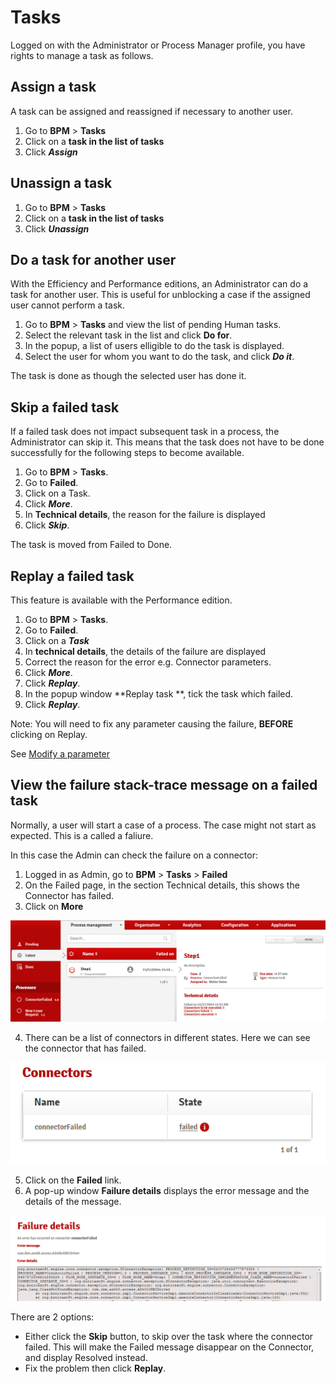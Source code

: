 # Tasks

Logged on with the Administrator or Process Manager profile, you have rights to manage a task as follows.

## Assign a task

A task can be assigned and reassigned if necessary to another user.

1. Go to **BPM** \> **Tasks**
2. Click on a **task in the list of tasks**
3. Click _**Assign**_

## Unassign a task

1. Go to **BPM** \> **Tasks**
2. Click on a **task in the list of tasks**
3. Click _**Unassign**_

## Do a task for another user

With the Efficiency and Performance editions, an Administrator can do a task for another user. This is useful for unblocking a case if the assigned user cannot perform a task.

1. Go to **BPM** \> **Tasks** and view the list of pending Human tasks.
2. Select the relevant task in the list and click **Do for**.
3. In the popup, a list of users elligible to do the task is displayed.
4. Select the user for whom you want to do the task, and click **_Do it_**.

The task is done as though the selected user has done it.

## Skip a failed task

If a failed task does not impact subsequent task in a process, the Administrator can skip it. This means that the task does not have to be done successfully for the following steps to become available.

1. Go to **BPM** \> **Tasks**.
2. Go to **Failed**.
3. Click on a Task.
4. Click _**More**_.
5. In **Technical details**, the reason for the failure is displayed
6. Click _**Skip**_.

The task is moved from Failed to Done.

## Replay a failed task

This feature is available with the Performance edition.

1. Go to **BPM** \> **Tasks**.
2. Go to **Failed**.
3. Click on a _**Task**_
4. In **technical details**, the details of the failure are displayed
5. Correct the reason for the error e.g. Connector parameters.
6. Click _**More**_.
7. Click _**Replay**_.
8. In the popup window **Replay task **, tick the task which failed.
9. Click _**Replay**_.

Note: You will need to fix any parameter causing the failure, **BEFORE** clicking on Replay.

See [Modify a parameter](processes.md)

## View the failure stack-trace message on a failed task

Normally, a user will start a case of a process. The case might not start as expected. This is a called a faliure.

In this case the Admin can check the failure on a connector:

1. Logged in as Admin, go to **BPM** \> **Tasks** \> **Failed**
2. On the Failed page, in the section Technical details, this shows the Connector has failed.
3. Click on **More**

![failed](images/images-6_0/connector_failed.png)

4. There can be a list of connectors in different states. Here we can see the connector that has failed.

![failed](images/images-6_0/connector_failed_details.png)

5. Click on the **Failed** link.
6. A pop-up window **Failure details** displays the error message and the details of the message.

![failed](images/images-6_0/connector_failed_stack.png)

There are 2 options:

* Either click the **Skip** button, to skip over the task where the connector failed. This will make the Failed message disappear on the Connector, and display Resolved instead.
* Fix the problem then click **Replay**.
